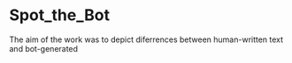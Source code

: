 # Spot_the_Bot
 The aim of the work was to depict diferrences between human-written text and bot-generated

